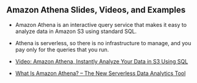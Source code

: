 ##  Amazon Athena Slides, Videos, and Examples

* Amazon Athena is an interactive query service that makes 
it easy to analyze data in Amazon S3 using standard SQL. 

* Athena is serverless, so there is no infrastructure to manage, 
and you pay only for the queries that you run.


* [Video: Amazon Athena, Instantly Analyze Your Data in S3 Using SQL](https://www.youtube.com/watch?v=ihVI-MZ6xR0)

* [What Is Amazon Athena? – The New Serverless Data Analytics Tool](https://www.edureka.co/blog/amazon-athena-tutorial)